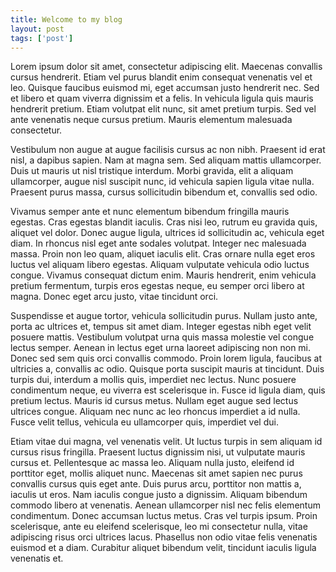 ```yaml
---
title: Welcome to my blog
layout: post
tags: ['post']
---
```


Lorem ipsum dolor sit amet, consectetur adipiscing elit. Maecenas convallis cursus hendrerit. Etiam vel purus blandit enim consequat venenatis vel et leo. Quisque faucibus euismod mi, eget accumsan justo hendrerit nec. Sed et libero et quam viverra dignissim et a felis. In vehicula ligula quis mauris hendrerit pretium. Etiam volutpat elit nunc, sit amet pretium turpis. Sed vel ante venenatis neque cursus pretium. Mauris elementum malesuada consectetur.

Vestibulum non augue at augue facilisis cursus ac non nibh. Praesent id erat nisl, a dapibus sapien. Nam at magna sem. Sed aliquam mattis ullamcorper. Duis ut mauris ut nisl tristique interdum. Morbi gravida, elit a aliquam ullamcorper, augue nisl suscipit nunc, id vehicula sapien ligula vitae nulla. Praesent purus massa, cursus sollicitudin bibendum et, convallis sed odio.

Vivamus semper ante et nunc elementum bibendum fringilla mauris egestas. Cras egestas blandit iaculis. Cras nisi leo, rutrum eu gravida quis, aliquet vel dolor. Donec augue ligula, ultrices id sollicitudin ac, vehicula eget diam. In rhoncus nisl eget ante sodales volutpat. Integer nec malesuada massa. Proin non leo quam, aliquet iaculis elit. Cras ornare nulla eget eros luctus vel aliquam libero egestas. Aliquam vulputate vehicula odio luctus congue. Vivamus consequat dictum enim. Mauris hendrerit, enim vehicula pretium fermentum, turpis eros egestas neque, eu semper orci libero at magna. Donec eget arcu justo, vitae tincidunt orci.

Suspendisse et augue tortor, vehicula sollicitudin purus. Nullam justo ante, porta ac ultrices et, tempus sit amet diam. Integer egestas nibh eget velit posuere mattis. Vestibulum volutpat urna quis massa molestie vel congue lectus semper. Aenean in lectus eget urna laoreet adipiscing non non mi. Donec sed sem quis orci convallis commodo. Proin lorem ligula, faucibus at ultricies a, convallis ac odio. Quisque porta suscipit mauris at tincidunt. Duis turpis dui, interdum a mollis quis, imperdiet nec lectus. Nunc posuere condimentum neque, eu viverra est scelerisque in. Fusce id ligula diam, quis pretium lectus. Mauris id cursus metus. Nullam eget augue sed lectus ultrices congue. Aliquam nec nunc ac leo rhoncus imperdiet a id nulla. Fusce velit tellus, vehicula eu ullamcorper quis, imperdiet vel dui.

Etiam vitae dui magna, vel venenatis velit. Ut luctus turpis in sem aliquam id cursus risus fringilla. Praesent luctus dignissim nisi, ut vulputate mauris cursus et. Pellentesque ac massa leo. Aliquam nulla justo, eleifend id porttitor eget, mollis aliquet nunc. Maecenas sit amet sapien nec purus convallis cursus quis eget ante. Duis purus arcu, porttitor non mattis a, iaculis ut eros. Nam iaculis congue justo a dignissim. Aliquam bibendum commodo libero at venenatis. Aenean ullamcorper nisl nec felis elementum condimentum. Donec accumsan luctus metus. Cras vel turpis ipsum. Proin scelerisque, ante eu eleifend scelerisque, leo mi consectetur nulla, vitae adipiscing risus orci ultrices lacus. Phasellus non odio vitae felis venenatis euismod et a diam. Curabitur aliquet bibendum velit, tincidunt iaculis ligula venenatis et.



